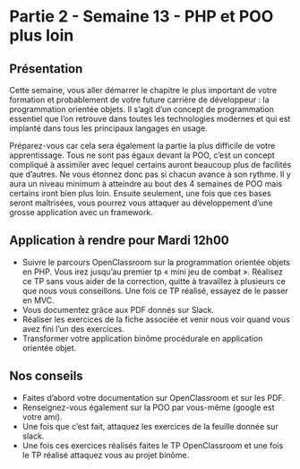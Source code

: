 # Partie 2 - Semaine 13 - PHP et POO plus loin

## Présentation

Cette semaine, vous aller démarrer le chapitre le plus important de votre  formation et probablement de votre future carrière de développeur : la programmation orientée objets. Il s’agit d’un concept de programmation essentiel que l’on retrouve dans toutes les technologies modernes et qui est implanté dans tous les principaux langages en usage.

Préparez-vous car cela sera également la partie la plus difficile de votre apprentissage. Tous ne sont pas égaux devant la POO, c’est un concept compliqué à assimiler avec lequel certains auront beaucoup plus de facilités que d’autres. Ne vous étonnez donc pas si chacun avance à son rythme. Il
y aura un niveau minimum à atteindre au bout des 4 semaines de POO mais certains iront bien plus loin. Ensuite seulement, une fois que ces bases seront maîtrisées, vous pourrez vous attaquer au développement d’une grosse application avec un framework.

## Application à rendre pour Mardi 12h00

* Suivre le parcours OpenClassroom sur la programmation orientée objets en PHP. Vous irez jusqu’au premier tp « mini jeu de combat ». Réalisez ce TP sans vous aider de la correction, quitte à travaillez à plusieurs ce que nous vous conseillons. Une fois ce TP réalisé, essayez de le passer en MVC.
* Vous documentez grâce aux PDF donnés sur Slack.
* Réaliser les exercices de la fiche associée et venir nous voir quand vous avez fini l’un des exercices.
* Transformer votre application binôme procédurale en application orientée objet.

## Nos conseils

* Faites d’abord votre documentation sur OpenClassroom et sur les PDF.
* Renseignez-vous également sur la POO par vous-même (google est votre ami).
* Une fois que c’est fait, attaquez les exercices de la feuille donnée sur slack.
* Une fois ces exercices réalisés faites le TP OpenClassroom et une fois le TP réalisé attaquez vous au
projet binôme.